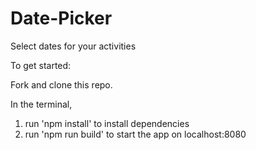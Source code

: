 # Date-Picker
Select dates for your activities

To get started:

Fork and clone this repo.

In the terminal,
1. run 'npm install' to install dependencies
2. run 'npm run build' to start the app on localhost:8080
